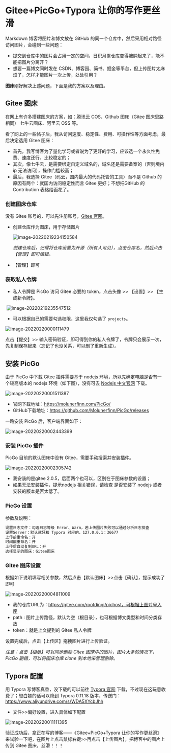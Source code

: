 

# Gitee+PicGo+Typora 让你的写作更丝滑

Markdown 博客将图片和博文放在 GitHub 的同一个仓库中，然后采用相对路径访问图片，会碰到一些问题：

- 提交到仓库中的图片会占用一定的空间，日积月累仓库变得臃肿起来了，能不能把图片分离开？
- 想要一篇博文同时发在 CSDN、博客园、简书、掘金等平台，但上传图片太麻烦了，怎样才能图片一次上传，处处引用？

**图床**刚好解决上述问题，下面是我的方案以及理由。

## Gitee 图床

在网上有许多搭建图床的方案，如：腾讯云 COS、Github 图床（Gitee 图床思路相同） 七牛云图床、阿里云 OSS 等。

看了网上的一些帖子后，我从访问速度、稳定性、费用、可操作性等方面考虑，最后决定选用 Gitee 图床：

- 首先，我写博客为了量化学习或者说为了更好的学习，应该选一个永久性免费、速度还行、比较稳定的；
- 其次，像七牛云，是需要绑定自定义域名的，域名还是需要备案的（否则境内 ip 无法访问），操作门槛较高；
- 最后，我选择 Gitee（码云，国内最大的代码托管的工具）而不是 Github 的原因有两个：就国内访问稳定性而言 Gitee 更好；不想把GitHub 的 Contribution 表格给画花了。

### 创建图床仓库

没有 Gitee 账号的，可以先注册账号，[Gitee 官网](https://gitee.com/)。

- 创建仓库作为图床，用于存储图片

  ![image-20220219234150584](https://gitee.com/rootdingj/pichost/raw/master/blog/2022/02/image-20220219234150584.png)

  *创建仓库后，记得将仓库设置为开源（所有人可见），点击仓库名，然后点击【管理】即可编辑。*

- 【管理】即可

### 获取私人令牌

- 私人令牌是 PicGo 访问 Gitee 必要的 token，点击头像 >> 【设置】>> 【生成新令牌】。

​	![image-20220219235547512](https://gitee.com/rootdingj/pichost/raw/master/blog/2022/02/image-20220219235039183.png)

- 可以根据自己的需要勾选权限，这里我仅勾选了 `projects`。

![image-20220220000111479](https://gitee.com/rootdingj/pichost/raw/master/blog/2022/02/image-20220219235802678.png)

点击【提交】>> 输入密码验证，即可得到你的私人令牌了，令牌只会展示一次，先复制保存起来（忘记了也没关系，可以删了重新生成）。

## 安装 PicGo

由于 PicGo 中下载 Gitee 插件需要基于 nodejs 环境，所以先确定电脑是否有一个较高版本的 nodejs 环境（如下图），没有可去 [Nodejs 中文官网](https://nodejs.org/zh-cn/) 下载。

![image-20220220001511387](https://gitee.com/rootdingj/pichost/raw/master/blog/2022/02/image-20220220001437547.png)

- 官网下载地址：https://molunerfinn.com/PicGo/
- GitHub下载地址：https://github.com/Molunerfinn/PicGo/releases

一路安装 PicGo 后，客户端界面如下：

![image-20220220002443399](https://gitee.com/rootdingj/pichost/raw/master/blog/2022/02/image-20220220002443399.png)

### 安装 PicGo 插件

PicGo 目前的默认图床中没有 Gitee，需要手动搜索并安装插件。

![image-20220220002305742](https://gitee.com/rootdingj/pichost/raw/master/blog/2022/02/image-20220220002305742.png)

- 我安装的是gitee 2.0.5，后面两个也可以，区别在于图床参数的设置；
- 如果无法安装插件，提示nodejs 相关错误，请检查 是否安装了 nodejs 或者安装的版本是否太低了。

### PicGo 设置

参数及说明：

```txt
设置日志文件：勾选日志等级 Error、Warn，若上传图片失败可以通过分析日志排查
设置Server：默认就好和 Typora 对应的，127.0.0.1：36677
上传前重命名：开
时间戳重命名：开
上传后自动复制URL：开
选择显示的图床：Gitee图床
```

### Gitee 图床设置

根据如下说明填写相关参数，然后点击【默认图床】>>点击【确认】，提示成功了即可

![image-20220220004811009](https://gitee.com/rootdingj/pichost/raw/master/blog/2022/02/image-20220220004653211.png)

- 我的仓库URL为：https://gitee.com/rootdingj/pichost，可根据上图对号入座
- path : 图片上传路径，默认为空（根目录），也可根据博文类型和时间分类存放
- token：就是上文提到的 Gitee 私人令牌

设置完成后，点击【上传区】拖拽图片进行上传验证。

*注意：点击【相册】可以同步删除 Gitee 图床中的图片，图片太多的情况下，PicGo 删错，可以将图床仓库 clone 到本地来管理删除。*

## Typora 配置

用 Typora 写博客真香，没下载的可以前往 [Typora 官网](https://www.typora.net/) 下载，不过现在这玩意收费了；想白嫖的话可以降到 Typora 0.11.18  版本，传送门：https://www.aliyundrive.com/s/WDA5XYcbJhh 

- 文件>>偏好设置，进入具体如下配置

![image-20220220011111395](https://gitee.com/rootdingj/pichost/raw/master/blog/2022/02/image-20220220010815249.png)

验证成功后，拿正在写的博客——《Gitee+PicGo+Typora 让你的写作更丝滑》来试验一下吧，在图片上点击鼠标右键>>再点击【上传图片】，把博客中的图片上传到 Gitee 图床，丝滑！！！